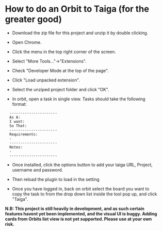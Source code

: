 # How to do an Orbit to Taiga (for the greater good)


- Download the zip file for this project and unzip it by double clicking.
			
- Open Chrome.
				
+ Click the menu in the top right corner of the screen.

+ Select "More Tools..."->"Extensions".

+ Check "Developer Mode at the top of the page".

+ Click "Load unpacked extension". 

+ Select the unziped project folder and click "OK".

+ In orbit, open a task in single view. Tasks should take the following format:
```
  ----------------------
  As A:
  I want:
  So That:
  ----------------------
  Requirements:
  -
  ----------------------
  Notes:
  - 
  ----------------------
  ```

+ Once installed, click the options button to add your taiga URL, Project, username and password. 

+ Then reload the plugin to load in the setting

+ Once you have logged in, back on orbit select the board you want to copy the task to from the drop down list inside the tool pop up, and click "Taiga".

**N.B: This project is still heavily in development, and as such certain features havent yet been implemented, and the visual UI is buggy. Adding cards from Orbits list view is not yet supported. Please use at your own risk.**

